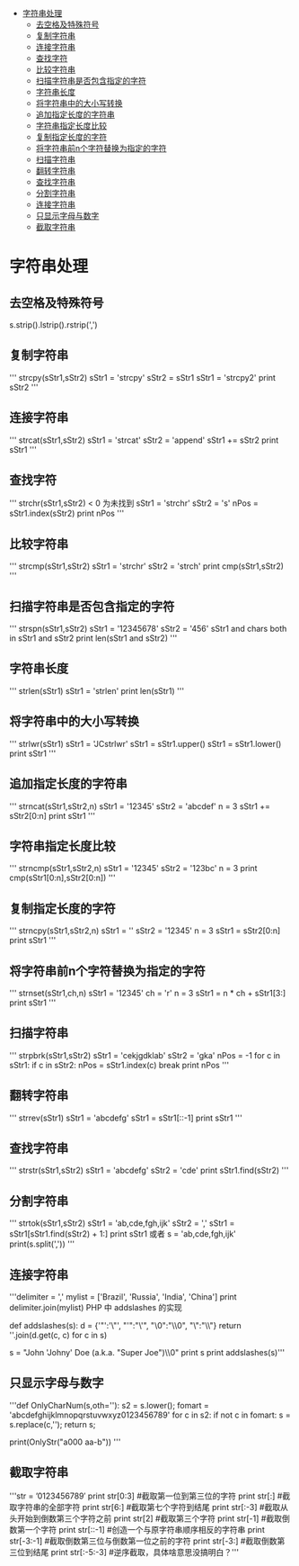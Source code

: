 <!-- TOC depthFrom:1 depthTo:6 withLinks:1 updateOnSave:1 orderedList:0 -->

- [字符串处理](#字符串处理)
	- [去空格及特殊符号](#去空格及特殊符号)
	- [复制字符串](#复制字符串)
	- [连接字符串](#连接字符串)
	- [查找字符](#查找字符)
	- [比较字符串](#比较字符串)
	- [扫描字符串是否包含指定的字符](#扫描字符串是否包含指定的字符)
	- [字符串长度](#字符串长度)
	- [将字符串中的大小写转换](#将字符串中的大小写转换)
	- [追加指定长度的字符串](#追加指定长度的字符串)
	- [字符串指定长度比较](#字符串指定长度比较)
	- [复制指定长度的字符](#复制指定长度的字符)
	- [将字符串前n个字符替换为指定的字符](#将字符串前n个字符替换为指定的字符)
	- [扫描字符串](#扫描字符串)
	- [翻转字符串](#翻转字符串)
	- [查找字符串](#查找字符串)
	- [分割字符串](#分割字符串)
	- [连接字符串](#连接字符串)
	- [只显示字母与数字](#只显示字母与数字)
	- [截取字符串](#截取字符串)

<!-- /TOC -->

# 字符串处理
## 去空格及特殊符号
s.strip().lstrip().rstrip(',')
## 复制字符串
'''
 strcpy(sStr1,sStr2)
sStr1 = 'strcpy'
sStr2 = sStr1
sStr1 = 'strcpy2'
print sStr2
'''
## 连接字符串
'''
strcat(sStr1,sStr2)
sStr1 = 'strcat'
sStr2 = 'append'
sStr1 += sStr2
print sStr1
'''
## 查找字符
'''
strchr(sStr1,sStr2)
 < 0 为未找到
sStr1 = 'strchr'
sStr2 = 's'
nPos = sStr1.index(sStr2)
print nPos
'''
## 比较字符串
'''
strcmp(sStr1,sStr2)
sStr1 = 'strchr'
sStr2 = 'strch'
print cmp(sStr1,sStr2)
'''
## 扫描字符串是否包含指定的字符
'''
strspn(sStr1,sStr2)
sStr1 = '12345678'
sStr2 = '456'
 sStr1 and chars both in sStr1 and sStr2
print len(sStr1 and sStr2)
'''
## 字符串长度
'''
strlen(sStr1)
sStr1 = 'strlen'
print len(sStr1)
'''
## 将字符串中的大小写转换
'''
strlwr(sStr1)
sStr1 = 'JCstrlwr'
sStr1 = sStr1.upper()
 sStr1 = sStr1.lower()
print sStr1
'''
## 追加指定长度的字符串
'''
strncat(sStr1,sStr2,n)
sStr1 = '12345'
sStr2 = 'abcdef'
n = 3
sStr1 += sStr2[0:n]
print sStr1
'''
## 字符串指定长度比较
'''
strncmp(sStr1,sStr2,n)
sStr1 = '12345'
sStr2 = '123bc'
n = 3
print cmp(sStr1[0:n],sStr2[0:n])
'''
## 复制指定长度的字符
'''
strncpy(sStr1,sStr2,n)
sStr1 = ''
sStr2 = '12345'
n = 3
sStr1 = sStr2[0:n]
print sStr1
'''
## 将字符串前n个字符替换为指定的字符
'''
strnset(sStr1,ch,n)
sStr1 = '12345'
ch = 'r'
n = 3
sStr1 = n * ch + sStr1[3:]
print sStr1
'''
## 扫描字符串
'''
strpbrk(sStr1,sStr2)
sStr1 = 'cekjgdklab'
sStr2 = 'gka'
nPos = -1
for c in sStr1:
    if c in sStr2:
        nPos = sStr1.index(c)
        break
print nPos
'''
## 翻转字符串
'''
strrev(sStr1)
sStr1 = 'abcdefg'
sStr1 = sStr1[::-1]
print sStr1
'''

## 查找字符串
'''
strstr(sStr1,sStr2)
sStr1 = 'abcdefg'
sStr2 = 'cde'
print sStr1.find(sStr2)
'''
## 分割字符串
'''
strtok(sStr1,sStr2)
sStr1 = 'ab,cde,fgh,ijk'
sStr2 = ','
sStr1 = sStr1[sStr1.find(sStr2) + 1:]
print sStr1
或者
s = 'ab,cde,fgh,ijk'
print(s.split(','))
'''
##  连接字符串

'''delimiter = ','
mylist = ['Brazil', 'Russia', 'India', 'China']
print delimiter.join(mylist)
PHP 中 addslashes 的实现

def addslashes(s):
    d = {'"':'\\"', "'":"\\'", "\0":"\\\0", "\\":"\\\\"}
    return ''.join(d.get(c, c) for c in s)

s = "John 'Johny' Doe (a.k.a. \"Super Joe\")\\\0"
print s
print addslashes(s)'''

## 只显示字母与数字

'''def OnlyCharNum(s,oth=''):
    s2 = s.lower();
    fomart = 'abcdefghijklmnopqrstuvwxyz0123456789'
    for c in s2:
        if not c in fomart:
            s = s.replace(c,'');
    return s;

print(OnlyStr("a000 aa-b"))
'''
## 截取字符串
'''str = ’0123456789′
print str[0:3] #截取第一位到第三位的字符
print str[:] #截取字符串的全部字符
print str[6:] #截取第七个字符到结尾
print str[:-3] #截取从头开始到倒数第三个字符之前
print str[2] #截取第三个字符
print str[-1] #截取倒数第一个字符
print str[::-1] #创造一个与原字符串顺序相反的字符串
print str[-3:-1] #截取倒数第三位与倒数第一位之前的字符
print str[-3:] #截取倒数第三位到结尾
print str[:-5:-3] #逆序截取，具体啥意思没搞明白？'''
